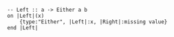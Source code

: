 ```applescript
-- Left :: a -> Either a bon |Left|(x)	{type:"Either", |Left|:x, |Right|:missing value}end |Left|
```